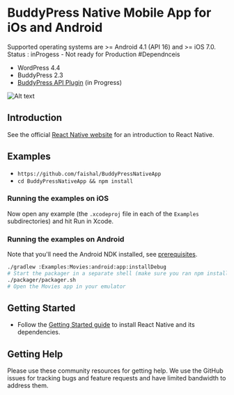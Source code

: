 # BuddyPress Native Mobile App for iOs and Android
Supported operating systems are >= Android 4.1 (API 16) and >= iOS 7.0.
Status : inProgess - Not ready for Production
#Dependnceis
- WordPress 4.4
- BuddyPress 2.3
- [BuddyPress API Plugin](https://github.com/Ritesh-patel/TRS-API) (in Progress)

![Alt text](https://cldup.com/AjNQaqQgLY-300x300.png "iOS ScreenShot")

## Introduction

See the official [React Native website](https://facebook.github.io/react-native/) for an introduction to React Native.

## Examples

- `https://github.com/faishal/BuddyPressNativeApp`
- `cd BuddyPressNativeApp && npm install`

### Running the examples on iOS

Now open any example (the `.xcodeproj` file in each of the `Examples` subdirectories) and hit Run in Xcode.

### Running the examples on Android

Note that you'll need the Android NDK installed, see [prerequisites](https://github.com/facebook/react-native/blob/master/ReactAndroid/README.md#prerequisites).

```bash
./gradlew :Examples:Movies:android:app:installDebug
# Start the packager in a separate shell (make sure you ran npm install):
./packager/packager.sh
# Open the Movies app in your emulator
```

## Getting Started 

- Follow the [Getting Started guide](http://facebook.github.io/react-native/docs/getting-started.html) to install React Native and its dependencies.

## Getting Help

Please use these community resources for getting help. We use the GitHub issues for tracking bugs and feature requests and have limited bandwidth to address them.
